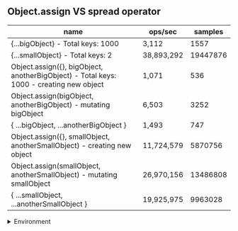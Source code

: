 ## Object.assign VS spread operator

|name|ops/sec|samples|
|-|-|-|
|{...bigObject} - Total keys: 1000|3,112|1557|
|{...smallObject} - Total keys: 2|38,893,292|19447876|
|Object.assign({}, bigObject, anotherBigObject) - Total keys: 1000 - creating new object|1,071|536|
|Object.assign(bigObject, anotherBigObject) - mutating bigObject|6,503|3252|
|{ ...bigObject, ...anotherBigObject }|1,493|747|
|Object.assign({}, smallObject, anotherSmallObject) - creating new object|11,724,579|5870756|
|Object.assign(smallObject, anotherSmallObject) - mutating smallObject|26,970,156|13486808|
|{ ...smallObject, ...anotherSmallObject }|19,925,975|9963028|


<details>
<summary>Environment</summary>

* __Machine:__ linux x64 | 4 vCPUs | 7.6GB Mem
* __Run:__ Fri Oct 17 2025 17:05:49 GMT+0000 (Coordinated Universal Time)
* __Node:__ `v25.0.0`
</details>

<!--
{"environment":{"platform":"linux","arch":"x64","cpus":4,"totalMemory":7.59783935546875},"benchmarks":[{"name":"{...bigObject} - Total keys: 1000","samples":1557,"opsSec":3112.5583625683257},{"name":"{...smallObject} - Total keys: 2","samples":19447876,"opsSec":38893292.62153437},{"name":"Object.assign({}, bigObject, anotherBigObject) - Total keys: 1000 - creating new object","samples":536,"opsSec":1071.7270268393559},{"name":"Object.assign(bigObject, anotherBigObject) - mutating bigObject","samples":3252,"opsSec":6503.040502386035},{"name":"{ ...bigObject, ...anotherBigObject }","samples":747,"opsSec":1493.3609221668023},{"name":"Object.assign({}, smallObject, anotherSmallObject) - creating new object","samples":5870756,"opsSec":11724579.292238673},{"name":"Object.assign(smallObject, anotherSmallObject) - mutating smallObject","samples":13486808,"opsSec":26970156.214420505},{"name":"{ ...smallObject, ...anotherSmallObject }","samples":9963028,"opsSec":19925975.299800035}]}-->
